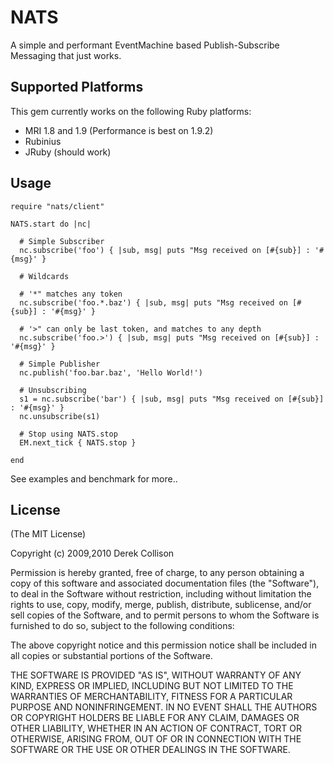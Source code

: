 # NATS

A simple and performant EventMachine based Publish-Subscribe Messaging that just works.

## Supported Platforms

This gem currently works on the following Ruby platforms:

- MRI 1.8 and 1.9 (Performance is best on 1.9.2)
- Rubinius
- JRuby (should work)

## Usage

    require "nats/client"

    NATS.start do |nc|

      # Simple Subscriber
      nc.subscribe('foo') { |sub, msg| puts "Msg received on [#{sub}] : '#{msg}' }

      # Wildcards

      # '*" matches any token
      nc.subscribe('foo.*.baz') { |sub, msg| puts "Msg received on [#{sub}] : '#{msg}' }

      # '>" can only be last token, and matches to any depth
      nc.subscribe('foo.>') { |sub, msg| puts "Msg received on [#{sub}] : '#{msg}' }

      # Simple Publisher
      nc.publish('foo.bar.baz', 'Hello World!')

      # Unsubscribing
      s1 = nc.subscribe('bar') { |sub, msg| puts "Msg received on [#{sub}] : '#{msg}' }
      nc.unsubscribe(s1)

      # Stop using NATS.stop
      EM.next_tick { NATS.stop }

    end

See examples and benchmark for more..

## License

(The MIT License)

Copyright (c) 2009,2010 Derek Collison

Permission is hereby granted, free of charge, to any person obtaining a copy
of this software and associated documentation files (the "Software"), to
deal in the Software without restriction, including without limitation the
rights to use, copy, modify, merge, publish, distribute, sublicense, and/or
sell copies of the Software, and to permit persons to whom the Software is
furnished to do so, subject to the following conditions:

The above copyright notice and this permission notice shall be included in
all copies or substantial portions of the Software.

THE SOFTWARE IS PROVIDED "AS IS", WITHOUT WARRANTY OF ANY KIND, EXPRESS OR
IMPLIED, INCLUDING BUT NOT LIMITED TO THE WARRANTIES OF MERCHANTABILITY,
FITNESS FOR A PARTICULAR PURPOSE AND NONINFRINGEMENT. IN NO EVENT SHALL THE
AUTHORS OR COPYRIGHT HOLDERS BE LIABLE FOR ANY CLAIM, DAMAGES OR OTHER
LIABILITY, WHETHER IN AN ACTION OF CONTRACT, TORT OR OTHERWISE, ARISING
FROM, OUT OF OR IN CONNECTION WITH THE SOFTWARE OR THE USE OR OTHER DEALINGS
IN THE SOFTWARE. 

